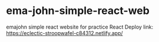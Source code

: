 # ema-john-simple-react-web
emajohn simple react website for practice React
Deploy link: https://eclectic-stroopwafel-c84312.netlify.app/

